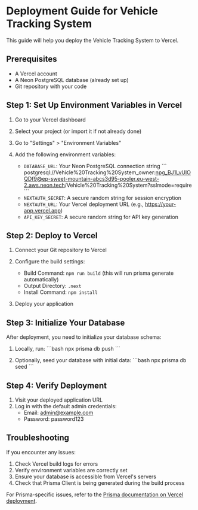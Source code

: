 # Deployment Guide for Vehicle Tracking System

This guide will help you deploy the Vehicle Tracking System to Vercel.

## Prerequisites

- A Vercel account
- A Neon PostgreSQL database (already set up)
- Git repository with your code

## Step 1: Set Up Environment Variables in Vercel

1. Go to your Vercel dashboard
2. Select your project (or import it if not already done)
3. Go to "Settings" > "Environment Variables"
4. Add the following environment variables:

   - `DATABASE_URL`: Your Neon PostgreSQL connection string
     \`\`\`
     postgresql://Vehicle%20Tracking%20System_owner:npg_BJ1LvUlOQDf9@ep-sweet-mountain-abcs3d95-pooler.eu-west-2.aws.neon.tech/Vehicle%20Tracking%20System?sslmode=require
     \`\`\`
   - `NEXTAUTH_SECRET`: A secure random string for session encryption
   - `NEXTAUTH_URL`: Your Vercel deployment URL (e.g., https://your-app.vercel.app)
   - `API_KEY_SECRET`: A secure random string for API key generation

## Step 2: Deploy to Vercel

1. Connect your Git repository to Vercel
2. Configure the build settings:
   - Build Command: `npm run build` (this will run prisma generate automatically)
   - Output Directory: `.next`
   - Install Command: `npm install`

3. Deploy your application

## Step 3: Initialize Your Database

After deployment, you need to initialize your database schema:

1. Locally, run:
   \`\`\`bash
   npx prisma db push
   \`\`\`

2. Optionally, seed your database with initial data:
   \`\`\`bash
   npx prisma db seed
   \`\`\`

## Step 4: Verify Deployment

1. Visit your deployed application URL
2. Log in with the default admin credentials:
   - Email: admin@example.com
   - Password: password123

## Troubleshooting

If you encounter any issues:

1. Check Vercel build logs for errors
2. Verify environment variables are correctly set
3. Ensure your database is accessible from Vercel's servers
4. Check that Prisma Client is being generated during the build process

For Prisma-specific issues, refer to the [Prisma documentation on Vercel deployment](https://www.prisma.io/docs/orm/prisma-client/deployment/serverless/deploy-to-vercel).
